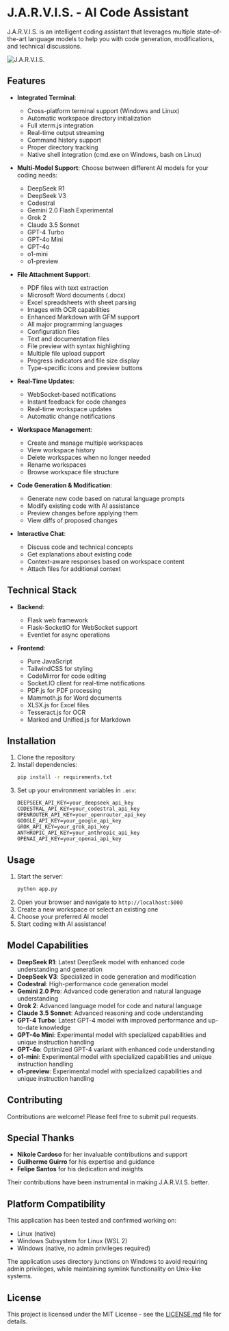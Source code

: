 # J.A.R.V.I.S. - AI Code Assistant

J.A.R.V.I.S. is an intelligent coding assistant that leverages multiple state-of-the-art language models to help you with code generation, modifications, and technical discussions.

![J.A.R.V.I.S.](<public/jarvis.png>)

## Features

- **Integrated Terminal**:
  - Cross-platform terminal support (Windows and Linux)
  - Automatic workspace directory initialization
  - Full xterm.js integration
  - Real-time output streaming
  - Command history support
  - Proper directory tracking
  - Native shell integration (cmd.exe on Windows, bash on Linux)

- **Multi-Model Support**: Choose between different AI models for your coding needs:
  - DeepSeek R1
  - DeepSeek V3
  - Codestral
  - Gemini 2.0 Flash Experimental
  - Grok 2
  - Claude 3.5 Sonnet
  - GPT-4 Turbo
  - GPT-4o Mini
  - GPT-4o
  - o1-mini
  - o1-preview

- **File Attachment Support**:
  - PDF files with text extraction
  - Microsoft Word documents (.docx)
  - Excel spreadsheets with sheet parsing
  - Images with OCR capabilities
  - Enhanced Markdown with GFM support
  - All major programming languages
  - Configuration files
  - Text and documentation files
  - File preview with syntax highlighting
  - Multiple file upload support
  - Progress indicators and file size display
  - Type-specific icons and preview buttons

- **Real-Time Updates**:
  - WebSocket-based notifications
  - Instant feedback for code changes
  - Real-time workspace updates
  - Automatic change notifications

- **Workspace Management**:
  - Create and manage multiple workspaces
  - View workspace history
  - Delete workspaces when no longer needed
  - Rename workspaces
  - Browse workspace file structure

- **Code Generation & Modification**:
  - Generate new code based on natural language prompts
  - Modify existing code with AI assistance
  - Preview changes before applying them
  - View diffs of proposed changes

- **Interactive Chat**:
  - Discuss code and technical concepts
  - Get explanations about existing code
  - Context-aware responses based on workspace content
  - Attach files for additional context

## Technical Stack

- **Backend**:
  - Flask web framework
  - Flask-SocketIO for WebSocket support
  - Eventlet for async operations

- **Frontend**:
  - Pure JavaScript
  - TailwindCSS for styling
  - CodeMirror for code editing
  - Socket.IO client for real-time notifications
  - PDF.js for PDF processing
  - Mammoth.js for Word documents
  - XLSX.js for Excel files
  - Tesseract.js for OCR
  - Marked and Unified.js for Markdown

## Installation

1. Clone the repository
2. Install dependencies:
   ```bash
   pip install -r requirements.txt
   ```
3. Set up your environment variables in `.env`:
   ```
   DEEPSEEK_API_KEY=your_deepseek_api_key
   CODESTRAL_API_KEY=your_codestral_api_key
   OPENROUTER_API_KEY=your_openrouter_api_key
   GOOGLE_API_KEY=your_google_api_key
   GROK_API_KEY=your_grok_api_key
   ANTHROPIC_API_KEY=your_anthropic_api_key
   OPENAI_API_KEY=your_openai_api_key
   ```

## Usage

1. Start the server:
   ```bash
   python app.py
   ```
2. Open your browser and navigate to `http://localhost:5000`
3. Create a new workspace or select an existing one
4. Choose your preferred AI model
5. Start coding with AI assistance!

## Model Capabilities

- **DeepSeek R1**: Latest DeepSeek model with enhanced code understanding and generation
- **DeepSeek V3**: Specialized in code generation and modification
- **Codestral**: High-performance code generation model
- **Gemini 2.0 Pro**: Advanced code generation and natural language understanding
- **Grok 2**: Advanced language model for code and natural language
- **Claude 3.5 Sonnet**: Advanced reasoning and code understanding
- **GPT-4 Turbo**: Latest GPT-4 model with improved performance and up-to-date knowledge
- **GPT-4o Mini**: Experimental model with specialized capabilities and unique instruction handling
- **GPT-4o**: Optimized GPT-4 variant with enhanced code understanding
- **o1-mini**: Experimental model with specialized capabilities and unique instruction handling
- **o1-preview**: Experimental model with specialized capabilities and unique instruction handling

## Contributing

Contributions are welcome! Please feel free to submit pull requests.

## Special Thanks

- **Nikole Cardoso** for her invaluable contributions and support
- **Guilherme Guirro** for his expertise and guidance
- **Felipe Santos** for his dedication and insights

Their contributions have been instrumental in making J.A.R.V.I.S. better.

## Platform Compatibility

This application has been tested and confirmed working on:
- Linux (native)
- Windows Subsystem for Linux (WSL 2)
- Windows (native, no admin privileges required)

The application uses directory junctions on Windows to avoid requiring admin privileges, while maintaining symlink functionality on Unix-like systems.

## License

This project is licensed under the MIT License - see the [LICENSE.md](LICENSE.md) file for details.